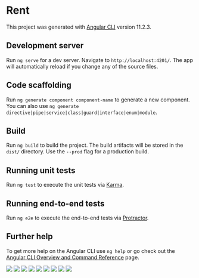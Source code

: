 # Rent

This project was generated with [Angular CLI](https://github.com/angular/angular-cli) version 11.2.3.

## Development server

Run `ng serve` for a dev server. Navigate to `http://localhost:4201/`. The app will automatically reload if you change any of the source files.

## Code scaffolding

Run `ng generate component component-name` to generate a new component. You can also use `ng generate directive|pipe|service|class|guard|interface|enum|module`.

## Build

Run `ng build` to build the project. The build artifacts will be stored in the `dist/` directory. Use the `--prod` flag for a production build.

## Running unit tests

Run `ng test` to execute the unit tests via [Karma](https://karma-runner.github.io).

## Running end-to-end tests

Run `ng e2e` to execute the end-to-end tests via [Protractor](http://www.protractortest.org/).

## Further help

To get more help on the Angular CLI use `ng help` or go check out the [Angular CLI Overview and Command Reference](https://angular.io/cli) page.


<img src="https://github.com/mrm65/RecapProject/blob/master/1.JPG" width="auto"> 
<img src="https://github.com/mrm65/RecapProject/blob/master/2.JPG" width="auto"> 
<img src="https://github.com/mrm65/RecapProject/blob/master/3.JPG" width="auto"> 
<img src="https://github.com/mrm65/RecapProject/blob/master/4.JPG" width="auto"> 
<img src="https://github.com/mrm65/RecapProject/blob/master/5.JPG" width="auto"> 
<img src="https://github.com/mrm65/RecapProject/blob/master/6.JPG" width="auto"> 
<img src="https://github.com/mrm65/RecapProject/blob/master/7.JPG" width="auto"> 
<img src="https://github.com/mrm65/RecapProject/blob/master/8.JPG" width="auto"> 
<img src="https://github.com/mrm65/RecapProject/blob/master/9.JPG" width="auto"> 
